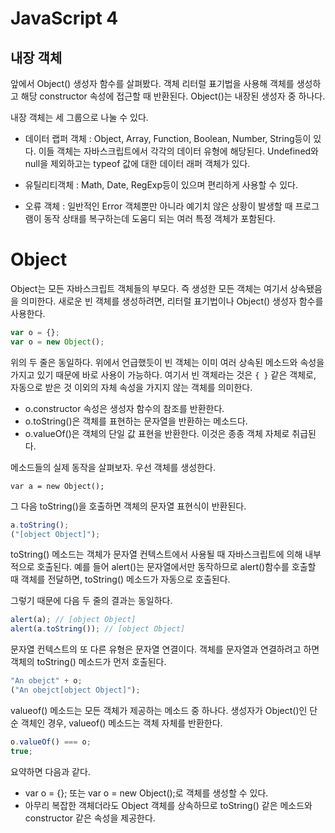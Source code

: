 # JavaScript 4

## 내장 객체

앞에서 Object() 생성자 함수를 살펴봤다. 객체 리터럴 표기법을 사용해 객체를 생성하고 해당 constructor 속성에 접근할 때 반환된다. Object()는 내장된 생성자 중 하나다.

내장 객체는 세 그룹으로 나눌 수 있다.

- 데이터 랩퍼 객체 : Object, Array, Function, Boolean, Number, String등이 있다. 이들 객체는 자바스크립트에서 각각의 데이터 유형에 해당된다. Undefined와 null을 제외하고는 typeof 값에 대한 데이터 래퍼 객체가 있다.

- 유틸리티객체 : Math, Date, RegExp등이 있으며 편리하게 사용할 수 있다.

- 오류 객체 : 일반적인 Error 객체뿐만 아니라 예기치 않은 상황이 발생할 때 프로그램이 동작 상태를 복구하는데 도움디 되는 여러 특정 객체가 포함된다.

# Object

Object는 모든 자바스크립트 객체들의 부모다. 즉 생성한 모든 객체는 여기서 상속됐음을 의미한다. 새로운 빈 객체를 생성하려면, 리터럴 표기법이나 Object() 생성자 함수를 사용한다.

```js
var o = {};
var o = new Object();
```

위의 두 줄은 동일하다. 위에서 언급했듯이 빈 객체는 이미 여러 상속된 메소드와 속성을 가지고 있기 때문에 바로 사용이 가능하다. 여기서 빈 객체라는 것은 `{ }` 같은 객체로, 자동으로 받은 것 이외의 자체 속성을 가지지 않는 객체를 의미한다.

- o.constructor 속성은 생성자 함수의 참조를 반환한다.
- o.toString()은 객체를 표현하는 문자열을 반환하는 메소드다.
- o.valueOf()은 객체의 단일 값 표현을 반환한다. 이것은 종종 객체 자체로 취급된다.

메소드들의 실제 동작을 살펴보자. 우선 객체를 생성한다.

```
var a = new Object();
```

그 다음 toString()을 호출하면 객체의 문자열 표현식이 반환된다.

```js
a.toString();
("[object Object]");
```

toString() 메소드는 객체가 문자열 컨텍스트에서 사용될 때 자바스크립트에 의해 내부적으로 호출된다. 예를 들어 alert()는 문자열에서만 동작하므로 alert()함수를 호출할 때 객체를 전달하면, toString() 메소드가 자동으로 호출된다.

그렇기 때문에 다음 두 줄의 결과는 동일하다.

```js
alert(a); // [object Object]
alert(a.toString()); // [object Object]
```

문자열 컨텍스트의 또 다른 유형은 문자열 연결이다. 객체를 문자열과 연결하려고 하면 객체의 toString() 메소드가 먼저 호출된다.

```js
"An obejct" + o;
("An obejct[object Object]");
```

valueof() 메소드는 모든 객체가 제공하는 메소드 중 하나다. 생성자가 Object()인 단순 객체인 경우, valueof() 메소드는 객체 자체를 반환한다.

```js
o.valueOf() === o;
true;
```

요약하면 다음과 같다.

- var o = {}; 또는 var o = new Object();로 객체를 생성할 수 있다.
- 아무리 복잡한 객체더라도 Object 객체를 상속하므로 toString() 같은 메소드와 constructor 같은 속성을 제공한다.
